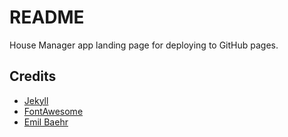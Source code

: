 # README

House Manager app landing page for deploying to GitHub pages.

## Credits
- [Jekyll](https://github.com/jekyll/jekyll)
- [FontAwesome](https://fontawesome.github.io/Font-Awesome/)
- [Emil Baehr](https://emilbaehr.com/)
